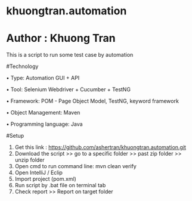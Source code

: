 # khuongtran.automation
# Author : Khuong Tran

This is a script to run some test case by automation

#Technology

•	Type: Automation GUI + API

•	Tool: Selenium Webdriver + Cucumber + TestNG

•	Framework: POM - Page Object Model, TestNG, keyword framework

•	Object Management: Maven

•	Programming language: Java

#Setup
1.	Get this link : https://github.com/ashertran/khuongtran.automation.git
2.	Download the script >> go to a specific folder >> past zip folder >> unzip folder
3.	Open cmd to run command line: mvn clean verify
5.	Open IntelliJ / Eclip
6.	Import project (pom.xml)
7.	Run script by .bat file on terminal tab
8.	Check report >> Report on target folder


